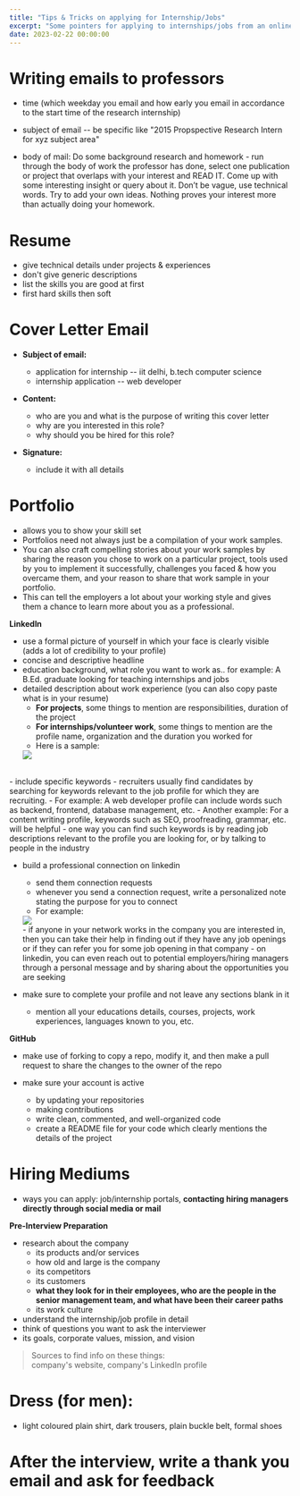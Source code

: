 ```yaml
---
title: "Tips & Tricks on applying for Internship/Jobs"
excerpt: "Some pointers for applying to internships/jobs from an online course. I made this for myself keeping in mind about the roles in the IT/Computer Science industry, but most of it is useful for anybody irrespective of which role they are applying for."
date: 2023-02-22 00:00:00
---
```


# **Writing emails to professors**


- time (which weekday you email and how early you email in accordance to the start time of the research internship)

- subject of email -- be specific like "2015 Propspective Research Intern for xyz subject area"

- body of mail: Do some background research and homework - run through the body of work the professor has done, select one publication or project that overlaps with your interest and READ IT. Come up with some interesting insight or query about it. Don’t be vague, use technical words. Try to add your own ideas. Nothing proves your interest more than actually doing your homework.

# **Resume**
- give technical details under projects & experiences
- don't give generic descriptions
- list the skills you are good at first
- first hard skills then soft

# **Cover Letter Email**
- **Subject of email:**
  - application for internship -- iit delhi, b.tech computer science
  - internship application -- web developer

- **Content:**
  - who are you and what is the purpose of writing this cover letter
  - why are you interested in this role?
  - why should you be hired for this role?

- **Signature:**
  - include it with all details

# **Portfolio**
- allows you to show your skill set
- Portfolios need not always just be a compilation of your work samples.
- You can also craft compelling stories about your work samples by sharing the reason you chose to work on a particular project, tools used by you to implement it successfully, challenges you faced & how you overcame them, and your reason to share that work sample in your portfolio.
- This can tell the employers a lot about your working style and gives them a chance to learn more about you as a professional.


**LinkedIn**


- use a formal picture of yourself in which your face is clearly visible (adds a lot of credibility to your profile)
- concise and descriptive headline
- education background, what role you want to work as.. for example: A B.Ed. graduate looking for teaching internships and jobs
- detailed description about work experience (you can also copy paste what is in your resume)
  - **For projects**, some things to mention are responsibilities, duration of the project
  - **For internships/volunteer work**, some things to mention are the profile name, organization and the duration you worked for
  - Here is a sample:
  <img src="/notes/assets/intern&jobs/Sample work experience.png" />

<br>
- include specific keywords
  - recruiters usually find candidates by searching for keywords relevant to the job profile for which they are recruiting.
    - For example: A web developer profile can include words such as backend, frontend, database management, etc.
    - Another example: For a content writing profile, keywords such as SEO, proofreading, grammar, etc. will be helpful
    - one way you can find such keywords is by reading job descriptions relevant to the profile you are looking for, or by talking to people in the industry

- build a professional connection on linkedin
  - send them connection requests
  - whenever you send a connection request, write a personalized note stating the purpose for you to connect
  - For example:
  <img src="/notes/assets/intern&jobs/Sample networking connect message.png" />

  <br>
  - if anyone in your network works in the company you are interested in, then you can take their help in finding out if they have any job openings or if they can refer you for some job opening in that company
  - on linkedin, you can even reach out to potential employers/hiring managers through a personal message and by sharing about the opportunities you are seeking

- make sure to complete your profile and not leave any sections blank in it
  - mention all your educations details, courses, projects, work experiences, languages known to you, etc.

**GitHub**

- make use of forking to copy a repo, modify it, and then make a pull request to share the changes to the owner of the repo

- make sure your account is active
  - by updating your repositories
  - making contributions
  - write clean, commented, and well-organized code
  - create a README file for your code which clearly mentions the details of the project

# **Hiring Mediums**
- ways you can apply: job/internship portals, **contacting hiring managers directly through social media or mail**

**Pre-Interview Preparation**
- research about the company
  - its products and/or services
  - how old and large is the company
  - its competitors
  - its customers
  - **what they look for in their employees, who are the people in the senior management team, and what have been their career paths**
  - its work culture
- understand the internship/job profile in detail
- think of questions you want to ask the interviewer
- its goals, corporate values, mission, and vision

>Sources to find info on these things:<br>
> company's website, company's LinkedIn profile

# **Dress (for men):**
- light coloured plain shirt, dark trousers, plain buckle belt, formal shoes

# **After the interview, write a thank you email and ask for feedback**
